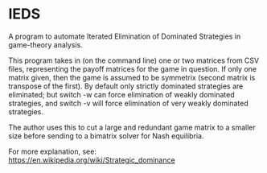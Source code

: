 # IEDS

A program to automate Iterated Elimination of Dominated Strategies in game-theory analysis.

This program takes in (on the command line) one or two matrices from CSV files, representing the payoff matrices for the game in question.
If only one matrix given, then the game is assumed to be symmetrix (second matrix is transpose of the first).
By default only strictly dominated strategies are eliminated; but switch -w can force elimination of weakly dominated strategies,
and switch -v will force elimination of very weakly dominated strategies. 

The author uses this to cut a large and redundant game matrix to a smaller size before sending to a bimatrix solver for Nash equilibria. 

For more explanation, see: https://en.wikipedia.org/wiki/Strategic_dominance
